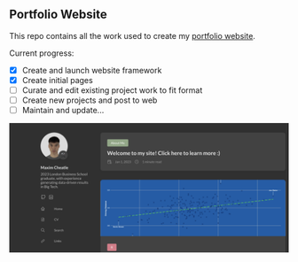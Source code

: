## Portfolio Website

This repo contains all the work used to create my [portfolio website](https://maxcheatle.com/).

Current progress:

- [x] Create and launch website framework
- [x] Create initial pages
- [ ] Curate and edit existing project work to fit format
- [ ] Create new projects and post to web
- [ ] Maintain and update...

![Website Screenshot](assets/img/web_screenshot.png)
